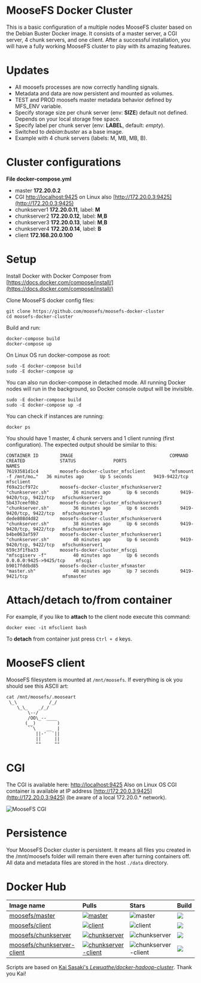 # MooseFS Docker Cluster

This is a basic configuration of a multiple nodes MooseFS cluster based on the Debian Buster Docker image. It consists of a master server, a CGI server, 4 chunk servers, and one client. After a successful installation, you will have a fully working MooseFS cluster to play with its amazing features.

# Updates

- All moosefs processes are now correctly handling signals.
- Metadata and data are now persistent and mounted as volumes.
- TEST and PROD moosefs master metadata behavior defined by MFS_ENV variable.
- Specify storage size per chunk server (env: **SIZE**) default not defined. Depends on your local storage free space.
- Specify label per chunk server (env: **LABEL**, default: *empty*).
- Switched to *debian:buster* as a base image.
- Example with 4 chunk servers (labels: M, MB, MB, B).

# Cluster configurations

**File docker-compose.yml**

- master **172.20.0.2**
- CGI [http://localhost:9425](http://localhost:9425) on Linux also [http://172.20.0.3:9425](http://172.20.0.3:9425)
- chunkserver1 **172.20.0.11**, label: **M**
- chunkserver2 **172.20.0.12**, label: **M**,**B**
- chunkserver3 **172.20.0.13**, label: **M**,**B**
- chunkserver4 **172.20.0.14**, label: **B**
- client **172.168.20.0.100**

# Setup

Install Docker with Docker Composer from [https://docs.docker.com/compose/install/](https://docs.docker.com/compose/install/)

Clone MooseFS docker config files:

```
git clone https://github.com/moosefs/moosefs-docker-cluster
cd moosefs-docker-cluster
```

Build and run:
```
docker-compose build
docker-compose up
```

On Linux OS run docker-compose as root:
```
sudo -E docker-compose build
sudo -E docker-compose up
```

You can also run docker-compose in detached mode. All running Docker nodes will run in the background, so Docker console output will be invisible.
```
sudo -E docker-compose build
sudo -E docker-compose up -d
```

You can check if instances are running:
```
docker ps
```

You should have 1 master, 4 chunk servers and 1 client running (first configuration). The expected output should be similar to this:

```
CONTAINER ID        IMAGE                                    COMMAND                  CREATED             STATUS              PORTS                     NAMES
76193581d1c4        moosefs-docker-cluster_mfsclient         "mfsmount -f /mnt/mo…"   36 minutes ago      Up 5 seconds        9419-9422/tcp             mfsclient
f69a21cf972c        moosefs-docker-cluster_mfschunkserver2   "chunkserver.sh"         36 minutes ago      Up 6 seconds        9419-9420/tcp, 9422/tcp   mfschunkserver2
5b437ceef0b2        moosefs-docker-cluster_mfschunkserver3   "chunkserver.sh"         36 minutes ago      Up 6 seconds        9419-9420/tcp, 9422/tcp   mfschunkserver3
dede808d4d82        moosefs-docker-cluster_mfschunkserver4   "chunkserver.sh"         38 minutes ago      Up 6 seconds        9419-9420/tcp, 9422/tcp   mfschunkserver4
b4be063af597        moosefs-docker-cluster_mfschunkserver1   "chunkserver.sh"         40 minutes ago      Up 6 seconds        9419-9420/tcp, 9422/tcp   mfschunkserver1
659c3f1fba33        moosefs-docker-cluster_mfscgi            "mfscgiserv -f"          40 minutes ago      Up 6 seconds        0.0.0.0:9425->9425/tcp    mfscgi
b9017fddbd85        moosefs-docker-cluster_mfsmaster         "master.sh"              40 minutes ago      Up 7 seconds        9419-9421/tcp             mfsmaster
```

# Attach/detach to/from container

For example, if you like to **attach** to the client node execute this command:

```
docker exec -it mfsclient bash
```

To **detach** from container just press `Ctrl + d` keys.

# MooseFS client

MooseFS filesystem is mounted at `/mnt/moosefs`. If everything is ok you should see this ASCII art:
```
cat /mnt/moosefs/.mooseart
 \_\            /_/
    \_\_    _/_/
        \--/
        /OO\_--____
       (__)        )
        ``\    __  |
           ||-'  `||
           ||     ||
           ""     ""
```

# CGI

The CGI is available here: [http://localhost:9425](http://localhost:9425)
Also on Linux OS CGI container is available at IP address [http://172.20.0.3:9425](http://172.20.0.3:9425) (be aware of a local 172.20.0.* network).

![MooseFS CGI](https://github.com/moosefs/moosefs-docker-cluster/raw/master/images/cgi.png)

# Persistence

Your MooseFS Docker cluster is persistent. It means all files you created in the /mnt/moosefs folder will remain there even after turning containers off.
All data and metadata files are stored in the host `./data` directory.
# Docker Hub

| Image name | Pulls | Stars | Build |
|:-----|:-----|:-----|:-----|
| [moosefs/master](https://hub.docker.com/r/moosefs/master/) | [![master](https://img.shields.io/docker/pulls/moosefs/master.svg)](https://hub.docker.com/r/moosefs/master/) | ![master](https://img.shields.io/docker/stars/moosefs/master.svg) | ![](https://img.shields.io/docker/build/moosefs/master.svg) |
| [moosefs/client](https://hub.docker.com/r/moosefs/client/) | [![client](https://img.shields.io/docker/pulls/moosefs/client.svg)](https://hub.docker.com/r/moosefs/client/) | ![client](https://img.shields.io/docker/stars/moosefs/client.svg) | ![](https://img.shields.io/docker/build/moosefs/client.svg) |
| [moosefs/chunkserver](https://hub.docker.com/r/moosefs/chunkserver/)  | [![chunkserver](https://img.shields.io/docker/pulls/moosefs/chunkserver.svg)](https://hub.docker.com/r/moosefs/chunkserver/)    | ![chunkserver](https://img.shields.io/docker/stars/moosefs/chunkserver.svg)  | ![](https://img.shields.io/docker/build/moosefs/chunkserver.svg) |
| [moosefs/chunkserver-client](https://hub.docker.com/r/moosefs/chunkserver-client/)  | [![chunkserver-client](https://img.shields.io/docker/pulls/moosefs/chunkserver-client.svg)](https://hub.docker.com/r/moosefs/chunkserver-client/)    | ![chunkserver-client](https://img.shields.io/docker/stars/moosefs/chunkserver-client.svg)  | ![](https://img.shields.io/docker/build/moosefs/chunkserver-client.svg) |

Scripts are based on [Kai Sasaki's *Lewuathe/docker-hadoop-cluster*](https://github.com/Lewuathe/docker-hadoop-cluster). Thank you Kai!
